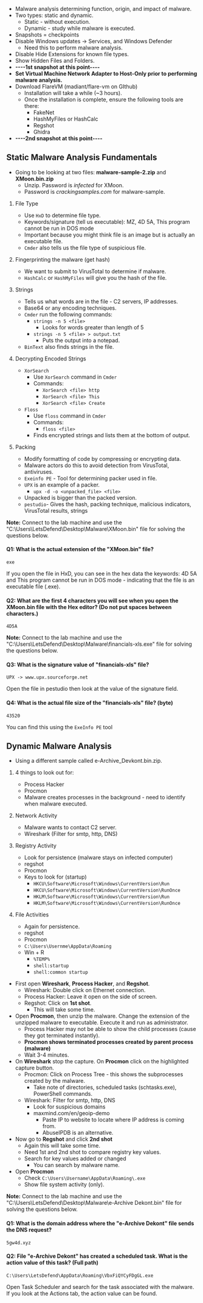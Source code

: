 - Malware analysis determining function, origin, and impact of malware.
- Two types: static and dynamic.
	- Static - without execution.
	- Dynamic - study while malware is executed.
- Snapshots = checkpoints
- Disable Windows updates -> Services, and Windows Defender
	- Need this to perform malware analysis.
- Disable Hide Extensions for known file types.
- Show Hidden Files and Folders.
- **----1st snapshot at this point----**
- **Set Virtual Machine Network Adapter to Host-Only prior to performing malware analysis.**
- Download FlareVM (madiant/flare-vm on GIthub)
	- Installation will take a while (~3 hours).
	- Once the installation is complete, ensure the following tools are there:
		- FakeNet
		- HashMyFiles or HashCalc
		- Regshot
		- Ghidra
- **----2nd snapshot at this point----**
## Static Malware Analysis Fundamentals
- Going to be looking at two files: **malware-sample-2.zip** and **XMoon.bin.zip**
	- Unzip. Password is *infected* for XMoon.
	- Password is *crackingsamples.com* for malware-sample.
1. File Type
	- Use `HxD` to determine file type.
	- Keywords/signature (tell us executable): MZ, 4D 5A, This program cannot be run in DOS mode
	- Important because you might think file is an image but is actually an executable file.
	- `Cmder` also tells us the file type of suspicious file.

2. Fingerprinting the malware (get hash)
	- We want to submit to VirusTotal to determine if malware.
	- `HashCalc` or `HashMyFiles` will give you the hash of the file.

3. Strings
	- Tells us what words are in the file - C2 servers, IP addresses.
	- Base64 or any encoding techniques.
	- `Cmder` run the following commands:
		- `strings -n 5 <file>`
			- Looks for words greater than length of 5
		- `strings -n 5 <file> > output.txt`
			- Puts the output into a notepad.
	- `BinText` also finds strings in the file.

4. Decrypting Encoded Strings
	- `XorSearch`
		- Use `XorSearch` command in `Cmder`
		- Commands:
			- `XorSearch <file> http`
			- `XorSearch <file> This`
			- `XorSearch <file> Create`
	- `Floss`
		- Use `floss` command in `Cmder`
		- Commands:
			- `floss <file>`
		- Finds encrypted strings and lists them at the bottom of output.

5. Packing
	- Modify formatting of code by compressing or encrypting data.
	- Malware actors do this to avoid detection from VirusTotal, antiviruses.
	- `Exeinfo PE` - Tool for determining packer used in file.
	- `UPX` is an example of a packer.
		- `upx -d -o <unpacked_file> <file>`
	- Unpacked is bigger than the packed version.
	- `pestudio`- Gives the hash, packing technique, malicious indicators, VirusTotal results, strings

**Note:** Connect to the lab machine and use the "C:\Users\LetsDefend\Desktop\Malware\XMoon.bin" file for solving the questions below.  
  
#### Q1: What is the actual extension of the "XMoon.bin" file?
```
exe
```
If you open the file in HxD, you can see in the hex data the keywords: 4D 5A and This program cannot be run in DOS mode - indicating that the file is an executable file (.exe).

#### Q2: What are the first 4 characters you will see when you open the XMoon.bin file with the Hex editor? (Do not put spaces between characters.)
```
4D5A
```


**Note:** Connect to the lab machine and use the "C:\Users\LetsDefend\Desktop\Malware\financials-xls.exe" file for solving the questions below.  
  
#### Q3: What is the signature value of "financials-xls" file?
```
UPX -> www.upx.sourceforge.net
```
Open the file in pestudio then look at the value of the signature field.

#### Q4: What is the actual file size of the "financials-xls" file? (byte)
```
43520
```
You can find this using the `ExeInfo PE` tool

## Dynamic Malware Analysis
- Using a different sample called e-Archive_Devkont.bin.zip.

1. 4 things to look out for:
	- Process Hacker
	- Procmon
	- Malware creates processes in the background - need to identify when malware executed.

2. Network Activity
	- Malware wants to contact C2 server.
	- Wireshark (Filter for smtp, http, DNS)

3. Registry Activity
	- Look for persistence (malware stays on infected computer)
	- regshot
	- Procmon
	- Keys to look for (startup)
		- `HKCU\Software\Microsoft\Windows\CurrentVersion\Run`
		- `HKCU\Software\Microsoft\Windows\CurrentVersion\RunOnce`
		- `HKLM\Software\Microsoft\Windows\CurrentVersion\Run`
		- `HKLM\Software\Microsoft\Windows\CurrentVersion\RunOnce`

4. File Activities
	- Again for persistence.
	- regshot
	- Procmon
	- `C:\Users\Usernme\AppData\Roaming`
	- Win + R
		- `%TEMP%`
		- `shell:startup`
		- `shell:common startup`

- First open **Wireshark**, **Process Hacker**, and **Regshot**.
	- Wireshark: Double click on Ethernet connection.
	- Process Hacker: Leave it open on the side of screen.
	- Regshot: Click on **1st shot**.
		- This will take some time.
- Open **Procmon**, then unzip the malware. Change the extension of the unzipped malware to executable. Execute it and run as administrator.
	- Process Hacker may not be able to show the child processes (cause they got terminated instantly).
	- **Procmon shows terminated processes created by parent process (malware)**
	- Wait 3-4 minutes.
- On **Wireshark** stop the capture. On **Procmon** click on the highlighted capture button.
	- Procmon: Click on Process Tree - this shows the subprocesses created by the malware.
		- Take note of directories, scheduled tasks (schtasks.exe), PowerShell commands.
	- Wireshark: Filter for smtp, http, DNS
		- Look for suspicious domains
		- maxmind.com/en/geoip-demo
			- Paste IP to website to locate where IP address is coming from.
			- AbuseIPDB is an alternative.
- Now go to **Regshot** and click **2nd shot**
	- Again this will take some time.
	- Need 1st and 2nd shot to compare registry key values.
	- Search for key values added or changed
		- You can search by malware name.
- Open **Procmon**
	- Check `C:\Users\Username\AppData\Roaming\.exe`
	- Show file system activity (only).

**Note:** Connect to the lab machine and use the "C:\Users\LetsDefend\Desktop\Malware\e-Archive Dekont.bin" file for solving the questions below.  

#### Q1: What is the domain address where the "e-Archive Dekont" file sends the DNS request?
```
5gw4d.xyz
```

#### Q2: File "e-Archive Dekont" has created a scheduled task. What is the action value of this task? (Full path)
```
C:\Users\LetsDefend\AppData\Roaming\VbxFiQYCyFDgGL.exe
```
Open Task Scheduler and search for the task associated with the malware. If you look at the Actions tab, the action value can be found.

